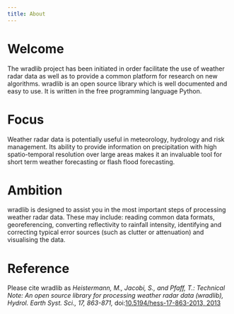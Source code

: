 ```yaml
---
title: About
---
```


# Welcome

The wradlib project has been initiated in order facilitate the use of weather radar data as well as to provide a common platform for research on new algorithms. wradlib is an open source library which is well documented and easy to use. It is written in the free programming language Python.

# Focus

Weather radar data is potentially useful in meteorology, hydrology and risk management. Its ability to provide information on precipitation with high spatio-temporal resolution over large areas makes it an invaluable tool for short term weather forecasting or flash flood forecasting.

# Ambition

wradlib is designed to assist you in the most important steps of processing weather radar data. These may include: reading common data formats, georeferencing, converting reflectivity to rainfall intensity, identifying and correcting typical error sources (such as clutter or attenuation) and visualising the data.

# Reference

Please cite wradlib as *Heistermann, M., Jacobi, S., and Pfaff, T.: Technical Note: An open source library for processing weather radar data (wradlib), Hydrol. Earth Syst. Sci., 17, 863-871,* doi:[10.5194/hess-17-863-2013, 2013](http://www.hydrol-earth-syst-sci.net/17/863/2013/hess-17-863-2013.pdf)